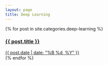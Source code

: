 ```yaml
---
layout: page
title: Deep Learning
---
```


<div class="note-cards-container">
  {% for post in site.categories.deep-learning %}
  <a href="{{ post.url }}" class="note-card">
    <div class="note-content">
      <h3>{{ post.title }}</h3>
      <span class="note-date">{{ post.date | date: "%B %d, %Y" }}</span>
    </div>
  </a>
  {% endfor %}
</div>
